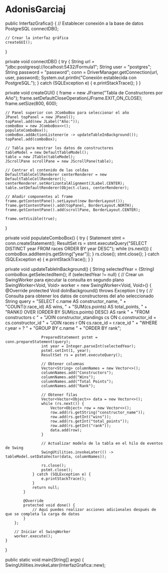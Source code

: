 # AdonisGarciaj
public InterfazGrafica() {
    // Establecer conexión a la base de datos PostgreSQL
    connectDB();

    // Crear la interfaz gráfica
    createGUI();
}

private void connectDB() {
    try {
        String url = "jdbc:postgresql://localhost:5432/Formula1";
        String user = "postgres";
        String password = "password";
        conn = DriverManager.getConnection(url, user, password);
        System.out.println("Conexión establecida con PostgreSQL.");
    } catch (SQLException e) {
        e.printStackTrace();
    }
}

private void createGUI() {
    frame = new JFrame("Tabla de Constructores por Año");
    frame.setDefaultCloseOperation(JFrame.EXIT_ON_CLOSE);
    frame.setSize(800, 600);

    // Panel superior con JComboBox para seleccionar el año
    JPanel topPanel = new JPanel();
    topPanel.add(new JLabel("Año:"));
    comboBox = new JComboBox<>();
    populateComboBox();
    comboBox.addActionListener(e -> updateTableInBackground());
    topPanel.add(comboBox);

    // Tabla para mostrar los datos de constructores
    tableModel = new DefaultTableModel();
    table = new JTable(tableModel);
    JScrollPane scrollPane = new JScrollPane(table);

    // Centrar el contenido de las celdas
    DefaultTableCellRenderer centerRenderer = new DefaultTableCellRenderer();
    centerRenderer.setHorizontalAlignment(JLabel.CENTER);
    table.setDefaultRenderer(Object.class, centerRenderer);

    // Añadir componentes al frame
    frame.getContentPane().setLayout(new BorderLayout());
    frame.getContentPane().add(topPanel, BorderLayout.NORTH);
    frame.getContentPane().add(scrollPane, BorderLayout.CENTER);

    frame.setVisible(true);
}

private void populateComboBox() {
    try {
        Statement stmt = conn.createStatement();
        ResultSet rs = stmt.executeQuery("SELECT DISTINCT year FROM races ORDER BY year DESC");
        while (rs.next()) {
            comboBox.addItem(rs.getString("year"));
        }
        rs.close();
        stmt.close();
    } catch (SQLException e) {
        e.printStackTrace();
    }
}

private void updateTableInBackground() {
    String selectedYear = (String) comboBox.getSelectedItem();
    if (selectedYear != null) {
        // Crear un SwingWorker para ejecutar la consulta en segundo plano
        SwingWorker<Void, Void> worker = new SwingWorker<Void, Void>() {
            @Override
            protected Void doInBackground() throws Exception {
                try {
                    // Consulta para obtener los datos de constructores del año seleccionado
                    String query = "SELECT c.name AS constructor_name, " +
                            "COUNT(r.race_id) AS wins, " +
                            "SUM(cs.points) AS total_points, " +
                            "RANK() OVER (ORDER BY SUM(cs.points) DESC) AS rank " +
                            "FROM constructors c " +
                            "JOIN constructor_standings cs ON c.constructor_id = cs.constructor_id " +
                            "JOIN races r ON cs.race_id = r.race_id " +
                            "WHERE r.year = ? " +
                            "GROUP BY c.name " +
                            "ORDER BY rank";

                    PreparedStatement pstmt = conn.prepareStatement(query);
                    int year = Integer.parseInt(selectedYear);
                    pstmt.setInt(1, year);
                    ResultSet rs = pstmt.executeQuery();

                    // Obtener columnas
                    Vector<String> columnNames = new Vector<>();
                    columnNames.add("Constructors");
                    columnNames.add("Wins");
                    columnNames.add("Total Points");
                    columnNames.add("Rank");

                    // Obtener filas
                    Vector<Vector<Object>> data = new Vector<>();
                    while (rs.next()) {
                        Vector<Object> row = new Vector<>();
                        row.add(rs.getString("constructor_name"));
                        row.add(rs.getInt("wins"));
                        row.add(rs.getInt("total_points"));
                        row.add(rs.getInt("rank"));
                        data.add(row);
                    }

                    // Actualizar modelo de la tabla en el hilo de eventos de Swing
                    SwingUtilities.invokeLater(() -> tableModel.setDataVector(data, columnNames));

                    rs.close();
                    pstmt.close();
                } catch (SQLException e) {
                    e.printStackTrace();
                }
                return null;
            }

            @Override
            protected void done() {
                // Aquí puedes realizar acciones adicionales después de que se completa la carga de datos
            }
        };

        // Iniciar el SwingWorker
        worker.execute();
    }
}

public static void main(String[] args) {
    SwingUtilities.invokeLater(InterfazGrafica::new);
